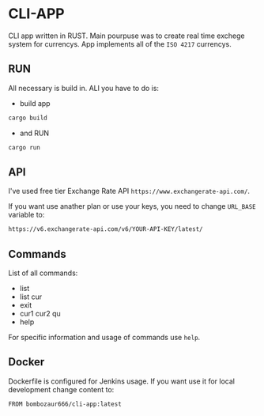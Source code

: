 
# CLI-APP

CLI app written in RUST. Main pourpuse was to create real time exchege system for currencys. App implements all of the `ISO 4217` currencys.



## RUN

All necessary is build in. ALl you have to do is:
- build app
```bash
cargo build
```
- and RUN
```bash
cargo run
```
## API
I've used free tier Exchange Rate API `https://www.exchangerate-api.com/`. 

If you want use anather plan or use your keys, you need to change `URL_BASE` variable to:
```bash
https://v6.exchangerate-api.com/v6/YOUR-API-KEY/latest/
```
## Commands
List of all commands:
- list 
- list cur
- exit
- cur1 cur2 qu
- help

For specific information and usage of commands use `help`.

## Docker
Dockerfile is configured for Jenkins usage. If you want use it for local development change content to:
```bash
FROM bombozaur666/cli-app:latest
```
